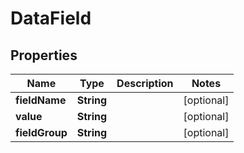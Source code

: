 
# DataField

## Properties
Name | Type | Description | Notes
------------ | ------------- | ------------- | -------------
**fieldName** | **String** |  |  [optional]
**value** | **String** |  |  [optional]
**fieldGroup** | **String** |  |  [optional]



